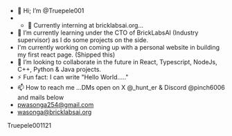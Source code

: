 - 👋 Hi; I’m @Truepele001
- - 👀 Currently interning at bricklabsai.org...
- 🌱 I’m currently learning under the CTO of BrickLabsAI (Industry supervisor) as I do some projects on the side. 
- I'm currently working on coming up with a personal website in building my first react page. (Shipped this)
- 💞️ I’m looking to collaborate in the future in React, Typescript, NodeJs, C++, Python & Java projects.
- ⚡ Fun fact: I can write "Hello World....."
- 📫 How to reach me ...DMs open on X @_hunt_er & Discord @pinch6006 and mails below
- pwasonga254@gmail.com
- wasonga@bricklabsai.org
  

Truepele001121

<!---
Truepele001/Truepele001 is a ✨ special ✨ repository because its `README.md` (this file) appears on your GitHub profile.
You can click the Preview link to take a look at your changes.
--->
